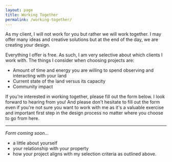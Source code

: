 ```yaml
---
layout: page
title: Working Together
permalink: /working-together/
---
```


As my client, I will not work for you but rather we will work together. I may offer many ideas and creative solutions but at the end of the day, we are creating _your_ design.

Everything I offer is free. As such, I am very selective about which clients I work with. The things I consider when choosing projects are:
- Amount of time and energy you are willing to spend observing and interacting with your land
- Current state of the land versus its capacity
- Community impact

If you're interested in working together, please fill out the form below. I look forward to hearing from you! And please don't hesitate to fill out the form even if you're not sure you want to work with me as it's a valuable exercise and important first step in the design process no matter where you choose to go from here.

---
 
_Form coming soon..._
- a little about yourself
- your relationship with your property
- how your project aligns with my selection criteria as outlined above.
